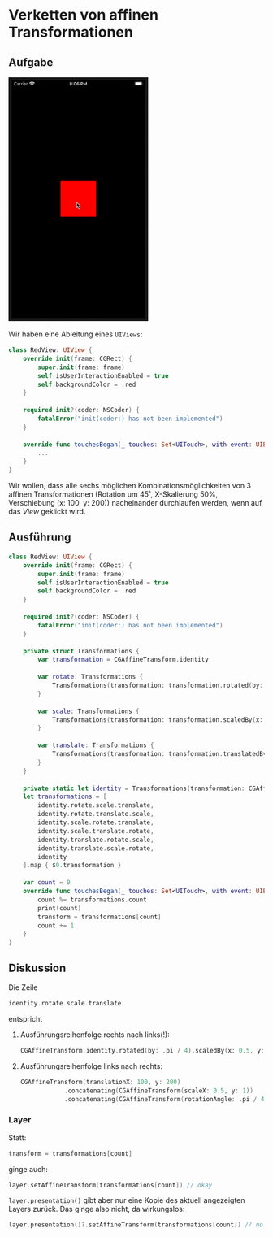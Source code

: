 # Verketten von affinen Transformationen

## Aufgabe

<a><img src="media/chain-transformations.gif"></a>

Wir haben eine Ableitung eines `UIViews`:

```swift
class RedView: UIView {
    override init(frame: CGRect) {
        super.init(frame: frame)
        self.isUserInteractionEnabled = true
        self.backgroundColor = .red
    }
    
    required init?(coder: NSCoder) {
        fatalError("init(coder:) has not been implemented")
    }
    
    override func touchesBegan(_ touches: Set<UITouch>, with event: UIEvent?) {
        ...
    }
}
```

Wir wollen, dass alle sechs möglichen Kombinationsmöglichkeiten von 3 affinen Transformationen (Rotation um 45˚, X-Skalierung 50%, Verschiebung (x: 100, y: 200)) nacheinander durchlaufen werden, wenn auf das *View* geklickt wird.

## Ausführung

```swift
class RedView: UIView {
    override init(frame: CGRect) {
        super.init(frame: frame)
        self.isUserInteractionEnabled = true
        self.backgroundColor = .red
    }
    
    required init?(coder: NSCoder) {
        fatalError("init(coder:) has not been implemented")
    }
    
    private struct Transformations {
        var transformation = CGAffineTransform.identity
        
        var rotate: Transformations {
            Transformations(transformation: transformation.rotated(by: .pi / 4))
        }
        
        var scale: Transformations {
            Transformations(transformation: transformation.scaledBy(x: 0.5, y: 1))
        }
        
        var translate: Transformations {
            Transformations(transformation: transformation.translatedBy(x: 100, y: 200))
        }
    }
    
    private static let identity = Transformations(transformation: CGAffineTransform.identity)
    let transformations = [
        identity.rotate.scale.translate,
        identity.rotate.translate.scale,
        identity.scale.rotate.translate,
        identity.scale.translate.rotate,
        identity.translate.rotate.scale,
        identity.translate.scale.rotate,
        identity
    ].map { $0.transformation }
    
    var count = 0
    override func touchesBegan(_ touches: Set<UITouch>, with event: UIEvent?) {
        count %= transformations.count
        print(count)
        transform = transformations[count]
        count += 1
    }
}
```

## Diskussion

Die Zeile

```swift
identity.rotate.scale.translate
```

entspricht

1. Ausführungsreihenfolge rechts nach links(!):
      ```swift
      CGAffineTransform.identity.rotated(by: .pi / 4).scaledBy(x: 0.5, y: 1).translatedBy(x: 100, y: 200)
      ```

2. Ausführungsreihenfolge links nach rechts:
      ```swift
      CGAffineTransform(translationX: 100, y: 200)
                  .concatenating(CGAffineTransform(scaleX: 0.5, y: 1))
                  .concatenating(CGAffineTransform(rotationAngle: .pi / 4))
      ```

### Layer

Statt:

```swift
transform = transformations[count]
```

ginge auch:

```swift
layer.setAffineTransform(transformations[count]) // okay
```

`layer.presentation()` gibt aber nur eine Kopie des aktuell angezeigten Layers zurück. Das ginge also nicht, da wirkungslos:

```swift
layer.presentation()?.setAffineTransform(transformations[count]) // no
```

